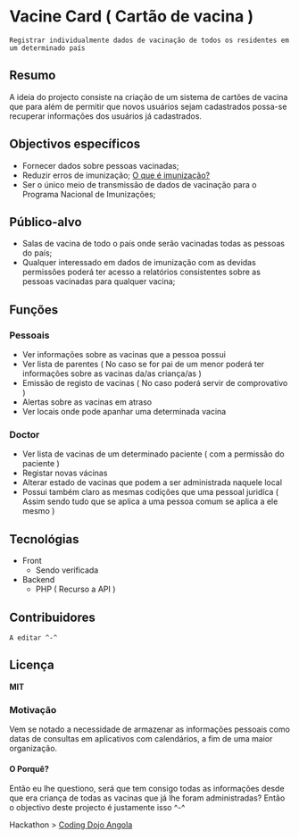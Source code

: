# Vacine Card ( Cartão de vacina )
	Registrar individualmente dados de vacinação de todos os residentes em um determinado país

##	Resumo
A ideia do projecto consiste na criação de um sistema de cartões de vacina que para além de permitir que novos usuários sejam cadastrados possa-se recuperar informações dos usuários já cadastrados.

## Objectivos específicos

- Fornecer dados sobre pessoas vacinadas;
- Reduzir erros de imunização; [O que é imunização?](https://www.significados.com.br/imunizacao/) 
- Ser o único meio de transmissão de dados de vacinação para o Programa Nacional de Imunizações;
## Público-alvo
- Salas de vacina de todo o país onde serão vacinadas todas as pessoas do país;
- Qualquer interessado em dados de imunização com as devidas permissões poderá ter acesso a relatórios consistentes sobre as pessoas vacinadas para qualquer vacina;

## Funções

### Pessoais

- Ver informações sobre as vacinas que a pessoa possui
- Ver lista de parentes ( No caso se for pai de um menor poderá ter informações sobre as vacinas da/as criança/as )
- Emissão de registo de vacinas ( No caso poderá servir de comprovativo )
- Alertas sobre as vacinas em atraso
- Ver locais onde pode apanhar uma determinada vacina

### Doctor

- Ver lista de vacinas de um determinado paciente ( com a permissão do paciente )
- Registar novas vácinas
- Alterar estado de vacinas que podem a ser administrada naquele local
- Possui também claro as mesmas codições que uma pessoal juridíca ( Assim sendo tudo que se aplica a uma pessoa comum se aplica a ele mesmo )

## Tecnológias
- Front 
	- Sendo verificada
- Backend
	- PHP ( Recurso a API )

## Contribuidores
	A editar ^-^
	
## Licença
**MIT**

### Motivação
Vem se notado a necessidade de armazenar as informações pessoais como datas de consultas em aplicativos com calendários, a fim de uma maior organização.
#### O Porquê?
Então eu lhe questiono, será que tem consigo todas as informações desde que era criança de todas as vacinas que já lhe foram administradas?
Então o objectivo deste projecto é justamente isso ^-^


Hackathon > [Coding Dojo Angola](http://codingdojoangola.com/) 
